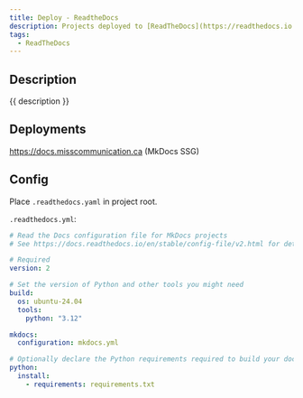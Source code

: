 ```yaml
---
title: Deploy - ReadtheDocs
description: Projects deployed to [ReadTheDocs](https://readthedocs.io "Official Site")
tags:
  - ReadTheDocs
---
```


## Description

{{ description }}

## Deployments

<https://docs.misscommunication.ca> (MkDocs SSG)

## Config

Place `.readthedocs.yaml` in project root.

`.readthedocs.yml`:

```yaml
# Read the Docs configuration file for MkDocs projects
# See https://docs.readthedocs.io/en/stable/config-file/v2.html for details

# Required
version: 2

# Set the version of Python and other tools you might need
build:
  os: ubuntu-24.04
  tools:
    python: "3.12"

mkdocs:
  configuration: mkdocs.yml

# Optionally declare the Python requirements required to build your docs
python:
  install:
    - requirements: requirements.txt
```

